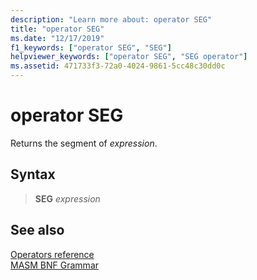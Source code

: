 ```yaml
---
description: "Learn more about: operator SEG"
title: "operator SEG"
ms.date: "12/17/2019"
f1_keywords: ["operator SEG", "SEG"]
helpviewer_keywords: ["operator SEG", "SEG operator"]
ms.assetid: 471733f3-72a0-4024-9861-5cc48c30dd0c
---
```

# operator SEG

Returns the segment of *expression*.

## Syntax

> **SEG** *expression*

## See also

[Operators reference](operators-reference.md)\
[MASM BNF Grammar](masm-bnf-grammar.md)

